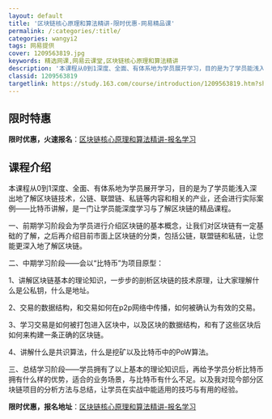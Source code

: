 ```yaml
---
layout: default
title: '区块链核心原理和算法精讲-限时优惠-网易精品课'
permalink: /:categories/:title/
categories: wangyi2
tags: 网易提供
cover: 1209563819.jpg
keywords: 精选网课,网易云课堂,区块链核心原理和算法精讲
description: '本课程从0到1深度、全面、有体系地为学员展开学习，目的是为了学员能浅入深出地了解区块链技术，公链、联盟链、私链等内容和相'
classid: 1209563819
targetlink: https://study.163.com/course/introduction/1209563819.htm?share=1&shareId=1025206652&utm_campaign=share&utm_medium=iphoneShare&utm_source=&utm_u=1025206652
---
```


## 限时特惠

**限时优惠，火速报名**：[区块链核心原理和算法精讲-报名学习](https://study.163.com/course/introduction/1209563819.htm?share=1&shareId=1025206652&utm_campaign=share&utm_medium=iphoneShare&utm_source=&utm_u=1025206652)

## 课程介绍

本课程从0到1深度、全面、有体系地为学员展开学习，目的是为了学员能浅入深出地了解区块链技术，公链、联盟链、私链等内容和相关的产业，还会进行实际案例——比特币讲解，是一门让学员能深度学习与了解区块链的精品课程。



一、前期学习阶段会为学员进行介绍区块链的基本概念，让我们对区块链有一定基础的了解，之后再介绍目前市面上区块链的分类，包括公链，联盟链和私链，让您能更深入地了解区块链。



二、中期学习阶段——会以“比特币”为项目原型：



1、讲解区块链基本的理论知识，一步步的剖析区块链的技术原理，让大家理解什么是公私钥，什么是地址。



2、交易的数据结构，和交易如何在p2p网络中传播，如何被确认为有效的交易。



3、学习交易是如何被打包进入区块中，以及区块的数据结构，和有了这些区块后如何来构建一条正确的区块链。



4、讲解什么是共识算法，什么是挖矿以及比特币中的PoW算法。



三、总结学习阶段——学员拥有了以上基本的理论知识后，再给予学员分析比特币拥有什么样的优势，适合的业务场景，与比特币有什么不足。以及我对现今部分区块链项目的分析方法与总结，让学员在实战中能适用的技巧与有用的经验。

**限时优惠，报名地址**：[区块链核心原理和算法精讲-报名学习](https://study.163.com/course/introduction/1209563819.htm?share=1&shareId=1025206652&utm_campaign=share&utm_medium=iphoneShare&utm_source=&utm_u=1025206652)

